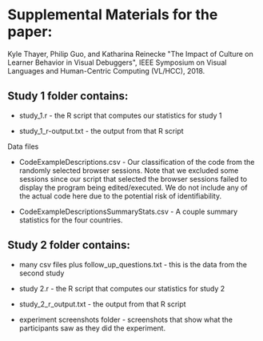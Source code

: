Supplemental Materials for the paper:
======

  Kyle Thayer, Philip Guo, and Katharina Reinecke "The Impact of Culture on Learner Behavior in Visual Debuggers", IEEE Symposium on Visual Languages and Human-Centric Computing (VL/HCC), 2018.

   
Study 1 folder contains:
-----

  * study_1.r - the R script that computes our statistics for study 1
  
  * study_1_r-output.txt - the output from that R script
  
Data files
  
  * CodeExampleDescriptions.csv - Our classification of the code from the randomly selected browser sessions. Note that we excluded some sessions since our script that selected the browser sessions failed to display the program being edited/executed. We do not include any of the actual code here due to the potential risk of identifiability.
  
  * CodeExampleDescriptionsSummaryStats.csv - A couple summary statistics for the four countries.
  
  
Study 2 folder contains:
-----

  * many csv files plus follow_up_questions.txt - this is the data from the second study
  
  * study 2.r - the R script that computes our statistics for study 2
  
  * study_2_r_output.txt - the output from that R script
  
  * experiment screenshots folder - screenshots that show what the participants saw as they did the experiment. 
